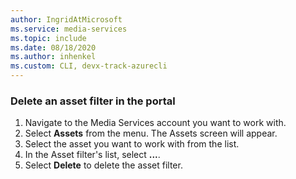 ```yaml
---
author: IngridAtMicrosoft
ms.service: media-services 
ms.topic: include
ms.date: 08/18/2020
ms.author: inhenkel
ms.custom: CLI, devx-track-azurecli
---
```


### Delete an asset filter in the portal

1. Navigate to the Media Services account you want to work with.
1. Select **Assets** from the menu. The Assets screen will appear.
1. Select the asset you want to work with from the list.
1. In the Asset filter's list, select **...**.
1. Select **Delete** to delete the asset filter.
